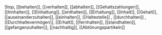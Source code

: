 Stop, [[behalten]], [[verhalten]], [[abhalten]], [[Gehaltszahlungen]], [[hinhalten]], [[Einhaltung]], [[enthalten]], [[Erhaltung]], [[Inhalt]], [[Gehalt]], [[auseinanderzuhalten]], [[einhalten]], [[Haltestelle]]
, [[durchhalten]]
, [[Durchhaltevermögen]], [[Erhalt]], [[fernhalten]], [[standhalten]], [[gefangenzuhalten]], [[nachhaltig]], [[Abtönungspartikeln]]